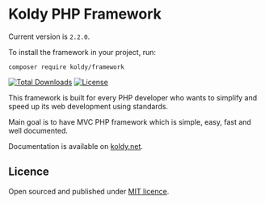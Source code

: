 # Koldy PHP Framework

Current version is `2.2.0`.

To install the framework in your project, run:

```shell
composer require koldy/framework
```

[![Total Downloads](https://poser.pugx.org/koldy/framework/downloads)](https://packagist.org/packages/koldy/framework) [![License](https://poser.pugx.org/koldy/framework/license)](https://packagist.org/packages/koldy/framework)

This framework is built for every PHP developer who wants to simplify and speed up its web development using standards.

Main goal is to have MVC PHP framework which is simple, easy, fast and well documented.

Documentation is available on [koldy.net](https://koldy.net).

## Licence

Open sourced and published under [MIT licence](http://opensource.org/licenses/MIT).
